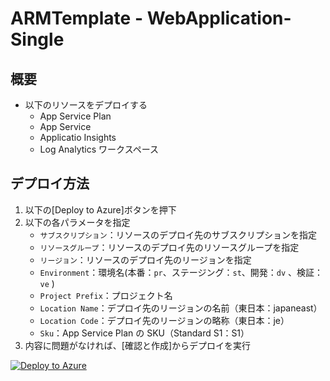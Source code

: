 # ARMTemplate - WebApplication-Single

## 概要

- 以下のリソースをデプロイする
  - App Service Plan
  - App Service
  - Applicatio Insights
  - Log Analytics ワークスペース

## デプロイ方法

1. 以下の[Deploy to Azure]ボタンを押下
2. 以下の各パラメータを指定
   - `サブスクリプション`：リソースのデプロイ先のサブスクリプションを指定
   - `リソースグループ`：リソースのデプロイ先のリソースグループを指定
   - `リージョン`：リソースのデプロイ先のリージョンを指定
   - `Environment`：環境名(本番：`pr`、ステージング：`st`、開発：`dv` 、検証：`ve` )
   - `Project Prefix`：プロジェクト名
   - `Location Name`：デプロイ先のリージョンの名前（東日本：japaneast）
   - `Location Code`：デプロイ先のリージョンの略称（東日本：je）
   - `Sku`：App Service Plan の SKU（Standard S1：S1）
3. 内容に問題がなければ、[確認と作成]からデプロイを実行

[![Deploy to Azure](https://aka.ms/deploytoazurebutton)](https://portal.azure.com/#create/Microsoft.Template/uri/https%3A%2F%2Fraw.githubusercontent.com%2Ffixer-github%2FFIXER.CloudConfigCMP%2Fdevelop%2FARMTemplate%2FFIXERTemplate%2FWebApplication-Single%2Ftemplate.json)
